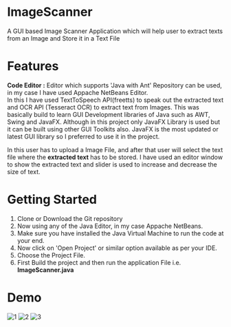 # ImageScanner
A GUI based Image Scanner Application which will help user to extract texts from an Image and Store it in a Text File

# Features
**Code Editor :** Editor which supports 'Java with Ant' Repository can be used, in my case I have used Appache NetBeans Editor.
<br />
In this I have used TextToSpeech API(freetts) to speak out the extracted text and OCR API (Tesseract OCR) to extract text from Images. This was basically build to learn GUI Development libraries of Java such as AWT, Swing and JavaFX. Although in this project only JavaFX Library is used but it can be built using other GUI Toolkits also. JavaFX is the most updated or latest GUI library so I preferred to use it in the project.

In this user has to upload a Image File, and after that user will select the text file where the **extracted text** has to be stored. I have used an editor window to show the extracted text and slider is used to increase and decrease the size of text.

# Getting Started
1. Clone or Download the Git repository
2. Now using any of the Java Editor, in my case Appache NetBeans.
3. Make sure you have installed the Java Virtual Machine to run the code at your end.
4. Now click on 'Open Project' or similar option available as per your IDE.
5. Choose the Project File.
6. First Build the project and then run the application File i.e. **ImageScanner.java**

# Demo
![1](https://user-images.githubusercontent.com/82642783/225103140-d264a5cb-d2bc-4900-9866-3b2953902827.png)
![2](https://user-images.githubusercontent.com/82642783/225103157-b2c335d5-dcf6-4671-aabb-4052b4a2a151.png)
![3](https://user-images.githubusercontent.com/82642783/225103174-a570e8e4-3a4c-4171-b2a1-fff42a1fb8df.png)
